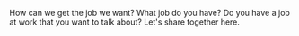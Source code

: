 <html>
  <head>
    <title>JOBJB</title>
  </head>
  
<body>
<div id="grid">
<div id="interview">
<p> How can we get the job we want? What job do you have? Do you have a job at work that you want to talk about? Let's share together here.</p>
</div>
<ol>
  <script>
  var index = ['Job-Story','Play','Lesson-Review'];
  var i=0;
  while(i < index.length){
    document.write('<li><a href="'+index[i]+'.html">'+index[i]+'</a></li>');
    i = i+1;
  }
  </script>
</ol>
</div>
</body>
  </html>
